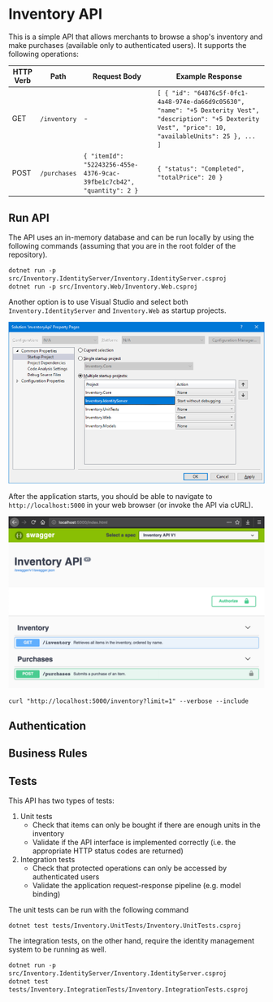 # Inventory API
This is a simple API that allows merchants to browse a shop's inventory and make purchases (available only to authenticated users). It supports the following operations:

| HTTP Verb   | Path         | Request Body | Example Response |
|-------------|--------------|--------------|------------------|
| GET         | `/inventory` | -            | `[ { "id": "64876c5f-0fc1-4a48-974e-da66d9c05630", "name": "+5 Dexterity Vest", "description": "+5 Dexterity Vest", "price": 10, "availableUnits": 25 }, ... ]` |
| POST        | `/purchases` | `{ "itemId": "52243256-455e-4376-9cac-39fbe1c7cb42", "quantity": 2 }` | `{ "status": "Completed", "totalPrice": 20 }` |

## Run API
The API uses an in-memory database and can be run locally by using the following commands (assuming that you are in the root folder of the repository).

```console
dotnet run -p src/Inventory.IdentityServer/Inventory.IdentityServer.csproj
dotnet run -p src/Inventory.Web/Inventory.Web.csproj
```

Another option is to use Visual Studio and select both `Inventory.IdentityServer` and `Inventory.Web` as startup projects.

![VisualStudio](images/visualstudio.png)

After the application starts, you should be able to navigate to `http://localhost:5000` in your web browser (or invoke the API via cURL).

![SwaggerUI](images/swagger.png)

```console
curl "http://localhost:5000/inventory?limit=1" --verbose --include
```

## Authentication

## Business Rules

## Tests
This API has two types of tests:

1. Unit tests
    - Check that items can only be bought if there are enough units in the inventory
    - Validate if the API interface is implemented correctly (i.e. the appropriate HTTP status codes are returned)
2. Integration tests
    - Check that protected operations can only be accessed by authenticated users
    - Validate the application request-response pipeline (e.g. model binding)

The unit tests can be run with the following command
```console
dotnet test tests/Inventory.UnitTests/Inventory.UnitTests.csproj
```

The integration tests, on the other hand, require the identity management system to be running as well.
```console
dotnet run -p src/Inventory.IdentityServer/Inventory.IdentityServer.csproj
dotnet test tests/Inventory.IntegrationTests/Inventory.IntegrationTests.csproj
```

